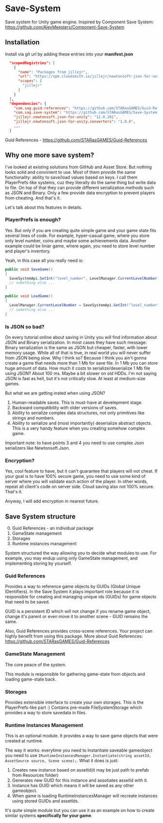 # Save-System
Save system for Unity game engine. Inspired by Component Save System: https://github.com/AlexMeesters/Component-Save-System

## Installation
Install via git url by adding these entries into your **manifest.json**

```json
  "scopedRegistries": [
    {
      "name": "Packages from jillejr",
      "url": "https://npm.cloudsmith.io/jillejr/newtonsoft-json-for-unity/",
      "scopes": [
        "jillejr"
      ]
    }
  ],
  "dependencies": {
    "com.sag.guid-references": "https://github.com/STARasGAMES/Guid-References.git#upm",
    "com.sag.save-system": "https://github.com/STARasGAMES/Save-System.git#upm",
    "jillejr.newtonsoft.json-for-unity": "12.0.201",
    "jillejr.newtonsoft.json-for-unity.converters": "1.0.0",
    ...
  }
```

Guid References - https://github.com/STARasGAMES/Guid-References

## Why one more save system?
I've looked at existing solutions from GitHub and Asset Store. But nothing looks solid and convinient to use. Most of them provide the same functionality: ability to save/load values based on keys. I call them PlayerPrefs-like systems, cuz they literally do the same thing but write data to file. On top of that they can provide different serialization methods such as JSON and Binary. Only a few provide data encryption to prevent players from cheating. And that's it.

Let's talk about this features in details.

### PlayerPrefs is enough?
Yes. But only if you are creating quite simple game and your game state fits several lines of code. For example, hyper-casual game, where you store only level number, coins and maybe some achievements data. Another example could be liniar game, where again, you need to store level number and player's inventory. 

Yeah, in this case all you really need is:
```c#
public void SaveGame()
{
  SaveSystemApi.SetInt("level_number", LevelManager.CurrentLevelNumber);
  // something else ...
}

public void LoadGame()
{
  LevelManager.CurrentLevelNumber = SaveSystemApi.GetInt("level_number");
  // something else ...
}
```

### Is JSON so bad?
On every tutorial online about saving in Unity you will find information about JSON and Binary serialization. In most cases they have such message: Binary serialization is the same as JSON but cheaper, faster, with lower memory usage. While all of that is true, in real world you will never suffer from JSON being slow. Why I think so? Because I think you ain't gonna create a game that needs more than 1 Mb for save file. In 1 Mb you can store huge amount of data. How much it costs to serialize/deserialize 1 Mb file using JSON? About 100 ms. Maybe a bit slower on old HDDs. I'm not saying JSON is fast as hell, but it's not critically slow. At least at medium-size games.

But what we are getting insted when using JSON?
1. Human-readable saves. This is must-have at develepment stage.
2. Backward compatibility with older versions of saves.
3. Ability to serialize complex data structures, not only primitives like strings and numbers.
4. Ability to serialize and (most importantly) deserialize abstract objects. This is a very handy feature when you creating somehow complex game. 

Important note: to have points 3 and 4 you need to use complex Json serializers like Newtonsoft.Json.

### Encryption?
Yes, cool feature to have, but it can't guarantee that players will not cheat. If your goal is to have 100% secure game, you need to use some kind of server where you will validate each action of the player. In other words, repeat all client's code on server side. Cloud saving also not 100% secure. That's it.

Anyway, I will add encryption in nearest future. 


## Save System structure
0. Guid References - an individual package
1. GameState management
2. Storages
3. Runtime instances management

System structured the way allowing you to decide what modules to use. For example, you may endup using only GameState management, and implementing storing by yourself. 

### Guid References
Provides a way to reference game objects by GUIDs (Global Unique IDentifiers). 
In the Save System it plays important role because it is responsible for creating and managing unique ids (GUIDs) for game objects that need to be saved.

GUID is a persistent ID which will not change if you rename game object, change it's parent or even move it to another scene - GUID remains the same.

Also, Guid References provides cross-scene references. Your project can highly benefit from using this package. More about Guid References: https://github.com/STARasGAMES/Guid-References

### GameState Management
The core peace of the system. 

This module is responsible for gathering game-state from objects and loading game-state back.

### Storages
Provides extensible interface to create your own storages. This is the PlayerPrefs-like part :)
Contains pre-made FileSystemStorage which provides a way to store savedata in files.

### Runtime Instances Management
This is an optional module. It provides a way to save game objects that were created at runtime. 

The way it works: everytime you need to Instantiate saveable gameobject you need to use `IRuntimeInstancesManager.Instantiate(string assetId, AssetSource source, Scene scene);`.
What it does is just:
1. Creates new instance based on assetId(it may be just path to prefab from Resources folder)
2. Generates new GUID for this instance and assotiates assetId with it. 
3. Instance has GUID which means it will be saved as any other gameobject.
4. When game is loading RuntimeInstancesManager will recreate instances using stored GUIDs and assetIds.

It's quite simple module but you can use it as an example on how to create similar systems **specifically for your game**.
